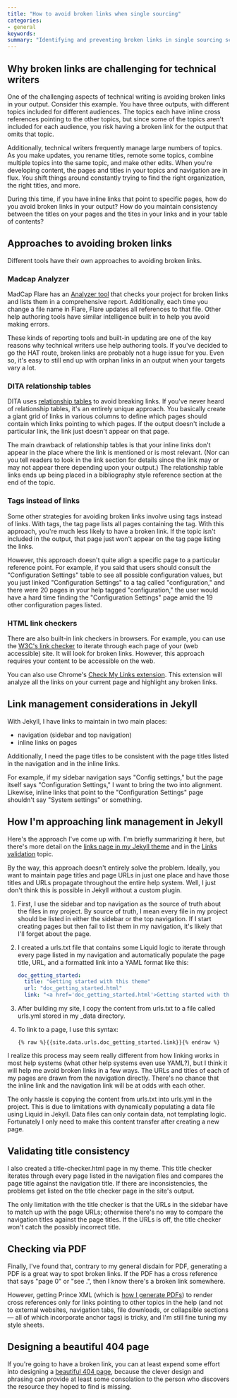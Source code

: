 ```yaml
---
title: "How to avoid broken links when single sourcing"
categories:
- general
keywords: 
summary: "Identifying and preventing broken links in single sourcing scenarios is a challenge with almost every tool and platform in tech comm. It is especially challenging with static site generators. I'm trying to implement some validity checkers with my Jekyll project to make sure I don't end up with dead or oprhan links."
---
```


## Why broken links are challenging for technical writers
One of the challenging aspects of technical writing is avoiding broken links in your output. Consider this example. You have three outputs, with different topics included for different audiences. The topics each have inline cross references pointing to the other topics, but since some of the topics aren't included for each audience, you risk having a broken link for the output that omits that topic.

Additionally, technical writers frequently manage large numbers of topics. As you make updates, you rename titles, remote some topics, combine multiple topics into the same topic, and make other edits. When you're developing content, the pages and titles in your topics and navigation are in flux. You shift things around constantly trying to find the right organization, the right titles, and more. 

During this time, if you have inline links that point to specific pages, how do you avoid broken links in your output? How do you maintain consistency between the titles on your pages and the tites in your links and in your table of contents?

## Approaches to avoiding broken links

Different tools have their own approaches to avoiding broken links. 

### Madcap Analyzer
MadCap Flare has an [Analyzer tool](http://www.madcapsoftware.com/products/analyzer/) that checks your project for broken links and lists them in a comprehensive report. Additionally, each time you change a file name in Flare, Flare updates all references to that file. Other help authoring tools have similar intelligence built in to help you avoid making errors. 

These kinds of reporting tools and built-in updating are one of the key reasons why technical writers use help authoring tools. If you've decided to go the HAT route, broken links are probably not a huge issue for you. Even so, it's easy to still end up with orphan links in an output when your targets vary a lot.

### DITA relationship tables
DITA uses [relationship tables](http://idratherbewriting.com/relationship_tables/) to avoid breaking links. If you've never heard of relationship tables, it's an entirely unique approach. You basically create a giant grid of links in various columns to define which pages should contain which links pointing to which pages. If the output doesn't include a particular link, the link just doesn't appear on that page. 

The main drawback of relationship tables is that your inline links don't appear in the place where the link is mentioned or is most relevant. (Nor can you tell readers to look in the link section for details since the link may or may not appear there depending upon your output.) The relationship table links ends up being placed in a bibliography style reference section at the end of the topic.

### Tags instead of links
Some other strategies for avoiding broken links involve using tags instead of links. With tags, the tag page lists all pages containing the tag. With this approach, you're much less likely to have a broken link. If the topic isn't included in the output, that page just won't appear on the tag page listing the links. 

However, this approach doesn't quite align a specific page to a particular reference point. For example, if you said that users should consult the "Configuration Settings" table to see all possible configuration values, but you just linked "Configuration Settings" to a tag called "configuration," and there were 20 pages in your help tagged "configuration," the user would have a hard time finding the "Configuration Settings" page amid the 19 other configuration pages listed.

### HTML link checkers
There are also built-in link checkers in browsers. For example, you can use the [W3C's link checker](https://validator.w3.org/checklink) to iterate through each page of your (web accessible) site. It will look for broken links. However, this approach requires your content to be accessible on the web. 

You can also use Chrome's [Check My Links extension](https://chrome.google.com/webstore/detail/check-my-links/ojkcdipcgfaekbeaelaapakgnjflfglf?hl=en-GB). This extension will analyze all the links on your current page and highlight any broken links.

## Link management considerations in Jekyll

With Jekyll, I have links to maintain in two main places: 

* navigation (sidebar and top navigation)
* inline links on pages

Additionally, I need the page titles to be consistent with the page titles listed in the navigation and in the inline links. 

For example, if my sidebar navigation says "Config settings," but the page itself says "Configuration Settings," I want to bring the two into alignment. Likewise, inline links that point to the "Configuration Settings" page shouldn't say "System settings" or something.

## How I'm approaching link management in Jekyll

Here's the approach I've come up with. I'm briefly summarizing it here, but there's more detail on the [links page in my Jekyll theme](http://idratherbewriting.com/documentation-theme-jekyll/doc_hyperlinks.html) and in the [Links validation](http://idratherbewriting.com/documentation-theme-jekyll/doc_link_validation.html) topic.

By the way, this approach doesn't entirely solve the problem. Ideally, you want to maintain page titles and page URLs in just one place and have those titles and URLs propagate throughout the entire help system. Well, I just don't think this is possible in Jekyll without a custom plugin.

1. First, I use the sidebar and top navigation as the source of truth about the files in my project. By source of truth, I mean every file in my project should be listed in either the sidebar or the top navigation. If I start creating pages but then fail to list them in my navigation, it's likely that I'll forget about the page.
2. I created a urls.txt file that contains some Liquid logic to iterate through every page listed in my navigation and automatically populate the page title, URL, and a formatted link into a YAML format like this:
	
	```yaml
	doc_getting_started:
	  title: "Getting started with this theme"
	  url: "doc_getting_started.html"
	  link: "<a href='doc_getting_started.html'>Getting started with this theme</a>"
	```
	
3. After building my site, I copy the content from urls.txt to a file called urls.yml stored in my \_data directory.
4. To link to a page, I use this syntax:
	
	```
	{% raw %}{{site.data.urls.doc_getting_started.link}}{% endraw %}
	```

I realize this process may seem really different from how linking works in most help systems (what other help systems even use YAML?), but I think it will help me avoid broken links in a few ways. The URLs and titles of each of my pages are drawn from the navigation directly. There's no chance that the inline link and the navigation link will be at odds with each other.

The only hassle is copying the content from urls.txt into urls.yml in the project. This is due to limitations with dynamically populating a data file using Liquid in Jekyll. Data files can only contain data, not templating logic. Fortunately I only need to make this content transfer after creating a new page. 

## Validating title consistency
I also created a title-checker.html page in my theme. This title checker iterates through every page listed in the navigation files and compares the page title against the navigation title. If there are inconsistencies, the problems get listed on the title checker page in the site's output.

The only limitation with the title checker is that the URLs in the sidebar have to match up with the page URLs; otherwise there's no way to compare the navigation titles against the page titles. If the URLs is off, the title checker won't catch the possibly incorrect title.

## Checking via PDF

Finally, I've found that, contrary to my general disdain for PDF, generating a PDF is a great way to spot broken links. If the PDF has a cross reference that says "page 0" or "see .", then I know there's a broken link somewhere. 

However, getting Prince XML (which is [how I generate PDFs](http://idratherbewriting.com/documentation-theme-jekyll/doc_generating_pdfs.html)) to render cross references only for links pointing to other topics in the help (and not to external websites, navigation tabs, file downloads, or collapsible sections &mdash; all of which incorporate anchor tags) is tricky, and I'm still fine tuning my style sheets.

## Designing a beautiful 404 page

If you're going to have a broken link, you can at least expend some effort into designing a [beautiful 404 page](http://www.illuminz.com/blog/404-page-designs/), because the clever design and phrasing can provide at least some consolation to the person who discovers the resource they hoped to find is missing.
